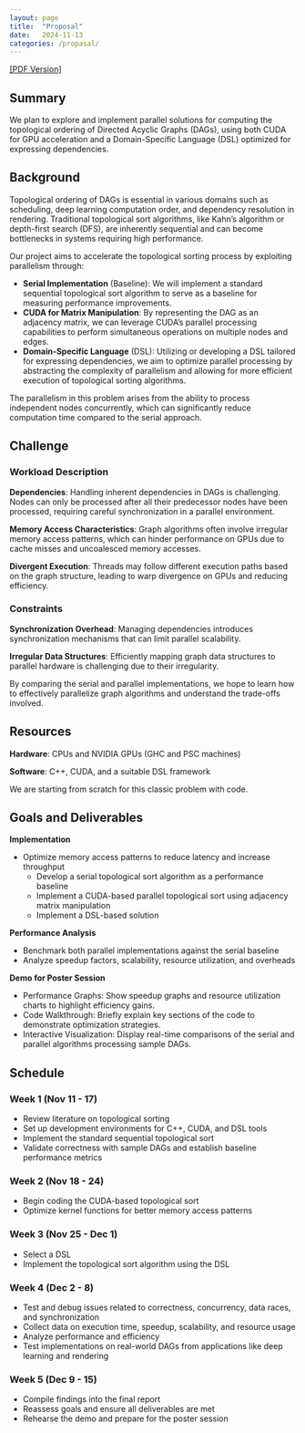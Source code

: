 ```yaml
---
layout: page
title:  "Proposal"
date:   2024-11-13
categories: /propasal/
---
```


[\[PDF Version\]](/parallel-topological-sorting/docs/proposal.pdf)

## Summary
We plan to explore and implement parallel solutions for computing the topological ordering of Directed Acyclic Graphs (DAGs), using both CUDA for GPU acceleration and a Domain-Specific Language (DSL) optimized for expressing dependencies.

## Background
Topological ordering of DAGs is essential in various domains such as scheduling, deep learning computation order, and dependency resolution in rendering. Traditional topological sort algorithms, like Kahn’s algorithm or depth-first search (DFS), are inherently sequential and can become bottlenecks in systems requiring high performance.

Our project aims to accelerate the topological sorting process by exploiting parallelism through:

- **Serial Implementation** (Baseline): We will implement a standard sequential topological sort algorithm to serve as a baseline for measuring performance improvements.
- **CUDA for Matrix Manipulation**: By representing the DAG as an adjacency matrix, we can leverage CUDA’s parallel processing capabilities to perform simultaneous operations on multiple nodes and edges.
- **Domain-Specific Language** (DSL): Utilizing or developing a DSL tailored for expressing dependencies, we aim to optimize parallel processing by abstracting the complexity of parallelism and allowing for more efficient execution of topological sorting algorithms.

The parallelism in this problem arises from the ability to process independent nodes concurrently, which can significantly reduce computation time compared to the serial approach.


## Challenge

### Workload Description
**Dependencies**: Handling inherent dependencies in DAGs is challenging. Nodes can only be processed after all their predecessor nodes have been processed, requiring careful synchronization in a parallel environment.

**Memory Access Characteristics**: Graph algorithms often involve irregular memory access patterns, which can hinder performance on GPUs due to cache misses and uncoalesced memory accesses.

**Divergent Execution**: Threads may follow different execution paths based on the graph structure, leading to warp divergence on GPUs and reducing efficiency.

### Constraints
**Synchronization Overhead**: Managing dependencies introduces synchronization mechanisms that can limit parallel scalability.

**Irregular Data Structures**: Efficiently mapping graph data structures to parallel hardware is challenging due to their irregularity.

By comparing the serial and parallel implementations, we hope to learn how to effectively parallelize graph algorithms and understand the trade-offs involved.

## Resources
**Hardware**: CPUs and NVIDIA GPUs (GHC and PSC machines)

**Software**: C++, CUDA, and a suitable DSL framework

We are starting from scratch for this classic problem with code.

## Goals and Deliverables
**Implementation**
- Optimize memory access patterns to reduce latency and increase throughput
    - Develop a serial topological sort algorithm as a performance baseline
    - Implement a CUDA-based parallel topological sort using adjacency matrix manipulation
    - Implement a DSL-based solution

**Performance Analysis**
- Benchmark both parallel implementations against the serial baseline
- Analyze speedup factors, scalability, resource utilization, and overheads

**Demo for Poster Session**
- Performance Graphs: Show speedup graphs and resource utilization charts to highlight efficiency gains.
- Code Walkthrough: Briefly explain key sections of the code to demonstrate optimization strategies.
- Interactive Visualization: Display real-time comparisons of the serial and parallel algorithms processing sample DAGs.

## Schedule
### Week 1 (Nov 11 - 17)
- Review literature on topological sorting
- Set up development environments for C++, CUDA, and DSL tools
- Implement the standard sequential topological sort
- Validate correctness with sample DAGs and establish baseline performance metrics

### Week 2 (Nov 18 - 24)
- Begin coding the CUDA-based topological sort
- Optimize kernel functions for better memory access patterns

### Week 3 (Nov 25 - Dec 1)
- Select a DSL
- Implement the topological sort algorithm using the DSL

### Week 4 (Dec 2 - 8)
- Test and debug issues related to correctness, concurrency, data races, and synchronization
- Collect data on execution time, speedup, scalability, and resource usage
- Analyze performance and efficiency
- Test implementations on real-world DAGs from applications like deep learning and rendering

### Week 5 (Dec 9 - 15)
- Compile findings into the final report
- Reassess goals and ensure all deliverables are met
- Rehearse the demo and prepare for the poster session
